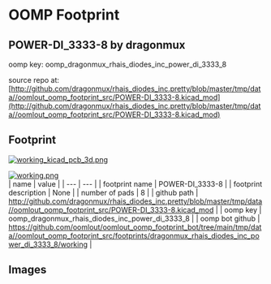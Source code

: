 # OOMP Footprint  
## POWER-DI_3333-8  by dragonmux  
  
oomp key: oomp_dragonmux_rhais_diodes_inc_power_di_3333_8  
  
source repo at: [http://github.com/dragonmux/rhais_diodes_inc.pretty/blob/master/tmp/data//oomlout_oomp_footprint_src/POWER-DI_3333-8.kicad_mod](http://github.com/dragonmux/rhais_diodes_inc.pretty/blob/master/tmp/data//oomlout_oomp_footprint_src/POWER-DI_3333-8.kicad_mod)  
## Footprint  
  
[![working_kicad_pcb_3d.png](working_kicad_pcb_3d_600.png)](working_kicad_pcb_3d.png)  
  
[![working.png](working_600.png)](working.png)  
| name | value | 
| --- | --- | 
| footprint name | POWER-DI_3333-8 | 
| footprint description | None | 
| number of pads | 8 | 
| github path | http://github.com/dragonmux/rhais_diodes_inc.pretty/blob/master/tmp/data//oomlout_oomp_footprint_src/POWER-DI_3333-8.kicad_mod | 
| oomp key | oomp_dragonmux_rhais_diodes_inc_power_di_3333_8 | 
| oomp bot github | https://github.com/oomlout/oomlout_oomp_footprint_bot/tree/main/tmp/data//oomlout_oomp_footprint_src/footprints/dragonmux_rhais_diodes_inc_power_di_3333_8/working | 
## Images  
